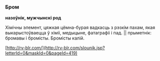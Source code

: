 ### Бром
**назоўнік, мужчынскі род**

Хімічны элемент, цяжкая цёмна-бурая вадкасць з рэзкім пахам, якая выкарыстоўваецца ў хіміі, медыцыне, фатаграфіі і пад. || прыметнік: бромавы і бромісты. Бромісты калій.

<a rel="author">[http://rv-blr.com/](http://rv-blr.com/slounik.jsp?letterId=0&maskId=0&pageId=419)</a>
